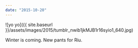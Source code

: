 ```yaml
---
date: "2015-10-20"
---
```


![yo yo]({{ site.baseurl }}/assets/images/2015/tumblr_nwib1jkMJB1r16syio1_640.jpg)

Winter is coming. New pants for Riu.
